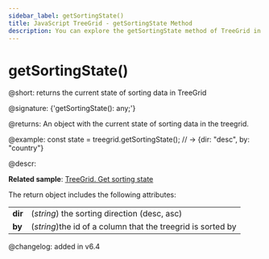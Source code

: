 ```yaml
---
sidebar_label: getSortingState()
title: JavaScript TreeGrid - getSortingState Method 
description: You can explore the getSortingState method of TreeGrid in the documentation of the DHTMLX JavaScript UI library. Browse developer guides and API reference, try out code examples and live demos, and download a free 30-day evaluation version of DHTMLX Suite 7.
---
```


# getSortingState()

@short: returns the current state of sorting data in TreeGrid

@signature: {'getSortingState(): any;'}

@returns:
An object with the current state of sorting data in the treegrid.

@example:
const state = treegrid.getSortingState(); 
// -> {dir: "desc", by: "country"}

@descr:

**Related sample**: [TreeGrid. Get sorting state](https://snippet.dhtmlx.com/bdwwhvls)

The return object includes the following attributes:

<table>
	<tbody>
        <tr>
			<td><b>dir</b></td>
			<td>(<i>string</i>) the sorting direction (desc, asc)</td>
		</tr>
		<tr>
			<td><b>by</b></td>
			<td>(<i>string</i>)the id of a column that the treegrid is sorted by</td>
		</tr>
    </tbody>
</table>

@changelog:
added in v6.4

[comment]: # (@related: treegrid/usage.md#getting-the-sorting-state)
